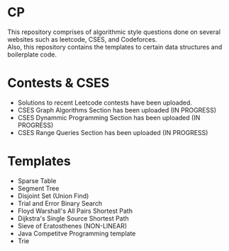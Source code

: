 # CP

This repository comprises of algorithmic style questions done on several websites such as leetcode, CSES, and Codeforces. <br />
Also, this repository contains the templates to certain data structures and boilerplate code. <br />

 # Contests & CSES
 - Solutions to recent Leetcode contests have been uploaded. 
 - CSES Graph Algorithms Section has been uploaded (IN PROGRESS)
 - CSES Dynammic Programming Section has been uploaded (IN PROGRESS)
 - CSES Range Queries Section has been uploaded (IN PROGRESS)

 # Templates 
 - Sparse Table
 - Segment Tree
 - Disjoint Set (Union Find)
 - Trial and Error Binary Search
 - Floyd Warshall's All Pairs Shortest Path
 - Dijkstra's Single Source Shortest Path
 - Sieve of Eratosthenes (NON-LINEAR)
 - Java Competitve Programming template
 - Trie
 

